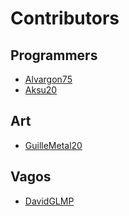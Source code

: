# Contributors

## Programmers

* [Alvargon75](http://github.com/Alvargon75 "El menda")
* [Aksu20](http://github.com/Aksu20  "El otro menda")


## Art

* [GuilleMetal20](http:// "El dibijante xD")

## Vagos

* [DavidGLMP](http://www.taringa.net/DavidGLMP "El más vago, no hizo ni el cursillo")
